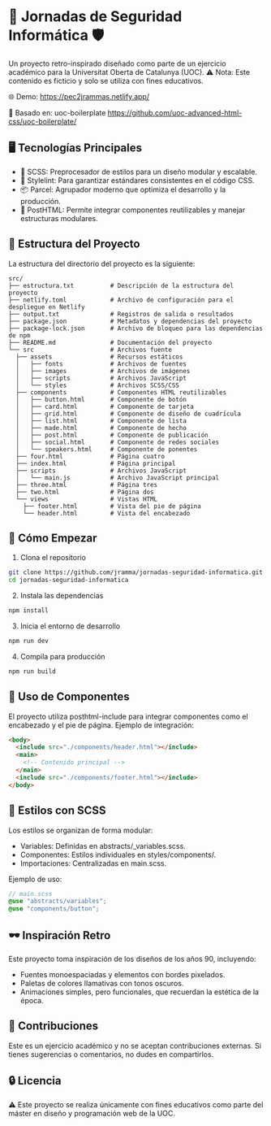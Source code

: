 # 💾 Jornadas de Seguridad Informática 🛡️

Un proyecto retro-inspirado diseñado como parte de un ejercicio académico para la Universitat Oberta de Catalunya (UOC).
⚠️ Nota: Este contenido es ficticio y solo se utiliza con fines educativos.

🌐 Demo: https://pec2jrammas.netlify.app/

📂 Basado en: uoc-boilerplate https://github.com/uoc-advanced-html-css/uoc-boilerplate/

## 🖥️ Tecnologías Principales

- 🎨 SCSS: Preprocesador de estilos para un diseño modular y escalable.
- 📏 Stylelint: Para garantizar estándares consistentes en el código CSS.
- 📦 Parcel: Agrupador moderno que optimiza el desarrollo y la producción.
- 🧩 PostHTML: Permite integrar componentes reutilizables y manejar estructuras modulares.

## 📂 Estructura del Proyecto

La estructura del directorio del proyecto es la siguiente:

```
src/
├── estructura.txt          # Descripción de la estructura del proyecto
├── netlify.toml            # Archivo de configuración para el despliegue en Netlify
├── output.txt              # Registros de salida o resultados
├── package.json            # Metadatos y dependencias del proyecto
├── package-lock.json       # Archivo de bloqueo para las dependencias de npm
├── README.md               # Documentación del proyecto
└── src                     # Archivos fuente
  ├── assets                # Recursos estáticos
  │   ├── fonts             # Archivos de fuentes
  │   ├── images            # Archivos de imágenes
  │   ├── scripts           # Archivos JavaScript
  │   └── styles            # Archivos SCSS/CSS
  ├── components            # Componentes HTML reutilizables
  │   ├── button.html       # Componente de botón
  │   ├── card.html         # Componente de tarjeta
  │   ├── grid.html         # Componente de diseño de cuadrícula
  │   ├── list.html         # Componente de lista
  │   ├── made.html         # Componente de hecho
  │   ├── post.html         # Componente de publicación
  │   ├── social.html       # Componente de redes sociales
  │   └── speakers.html     # Componente de ponentes
  ├── four.html             # Página cuatro
  ├── index.html            # Página principal
  ├── scripts               # Archivos JavaScript
  │   └── main.js           # Archivo JavaScript principal
  ├── three.html            # Página tres
  ├── two.html              # Página dos
  └── views                 # Vistas HTML
    ├── footer.html         # Vista del pie de página
    └── header.html         # Vista del encabezado
```

## 🚀 Cómo Empezar

1. Clona el repositorio

```bash
git clone https://github.com/jramma/jornadas-seguridad-informatica.git
cd jornadas-seguridad-informatica
```

2. Instala las dependencias

```bash
npm install
```

3. Inicia el entorno de desarrollo

```bash
npm run dev
```

4. Compila para producción

```bash
npm run build
```

## 🧩 Uso de Componentes

El proyecto utiliza posthtml-include para integrar componentes como el encabezado y el pie de página. Ejemplo de integración:

```html
<body>
  <include src="./components/header.html"></include>
  <main>
    <!-- Contenido principal -->
  </main>
  <include src="./components/footer.html"></include>
</body>
```

## 🎨 Estilos con SCSS

Los estilos se organizan de forma modular:

- Variables: Definidas en abstracts/\_variables.scss.
- Componentes: Estilos individuales en styles/components/.
- Importaciones: Centralizadas en main.scss.

Ejemplo de uso:

```scss
// main.scss
@use "abstracts/variables";
@use "components/button";
```

## 🕶️ Inspiración Retro

Este proyecto toma inspiración de los diseños de los años 90, incluyendo:

- Fuentes monoespaciadas y elementos con bordes pixelados.
- Paletas de colores llamativas con tonos oscuros.
- Animaciones simples, pero funcionales, que recuerdan la estética de la época.

## 🤝 Contribuciones

Este es un ejercicio académico y no se aceptan contribuciones externas.
Si tienes sugerencias o comentarios, no dudes en compartirlos.

## 🔒 Licencia

⚠️ Este proyecto se realiza únicamente con fines educativos como parte del máster en diseño y programación web de la UOC.
